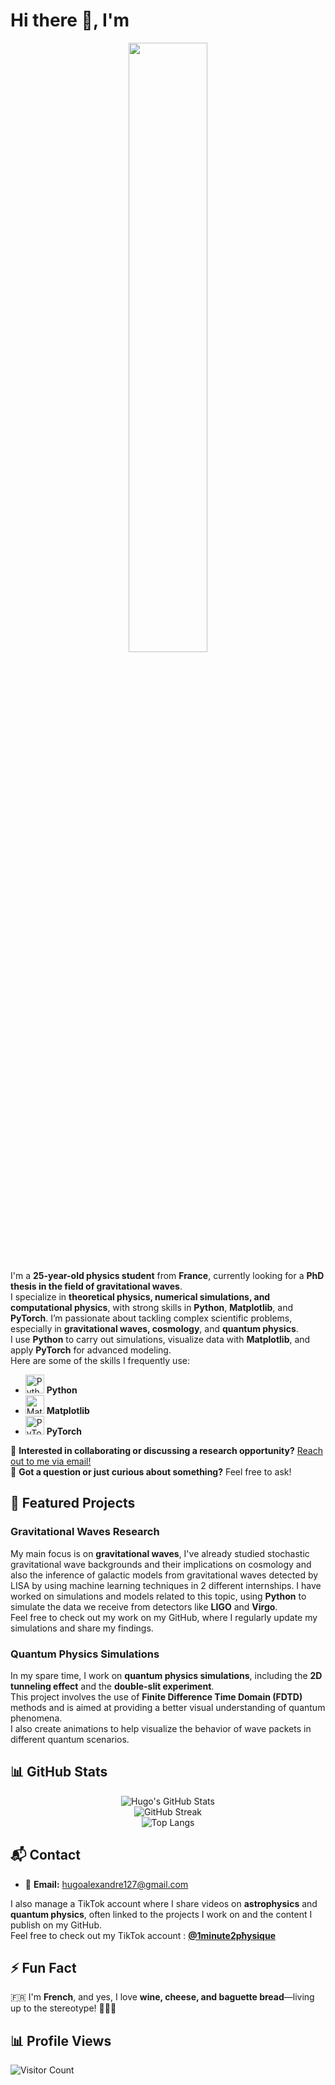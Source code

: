 # Hi there 👋, I'm

<div align="center">
  <img src="https://github.com/user-attachments/assets/95de77d5-6cb4-4ec8-a56f-4cec4ca42866" width="50%">
</div>

I'm a **25-year-old physics student** from **France**, currently looking for a **PhD thesis in the field of gravitational waves**.  
I specialize in **theoretical physics, numerical simulations, and computational physics**, with strong skills in **Python**, **Matplotlib**, and **PyTorch**. I’m passionate about tackling complex scientific problems, especially in **gravitational waves, cosmology**, and **quantum physics**.  
I use **Python** to carry out simulations, visualize data with **Matplotlib**, and apply **PyTorch** for advanced modeling.  
Here are some of the skills I frequently use:

- <img src="https://cdn.jsdelivr.net/gh/devicons/devicon/icons/python/python-original.svg" alt="Python" width="30"/> **Python**
- <img src="https://upload.wikimedia.org/wikipedia/commons/8/84/Matplotlib_icon.svg" alt="Matplotlib" width="30"/> **Matplotlib**
- <img src="https://cdn.jsdelivr.net/gh/devicons/devicon/icons/pytorch/pytorch-original.svg" alt="PyTorch" width="30"/> **PyTorch**

💼 **Interested in collaborating or discussing a research opportunity?** [Reach out to me via email!](mailto:hugoalexandre127@gmail.com)  
💬 **Got a question or just curious about something?** Feel free to ask!

## 🌟 Featured Projects

### **Gravitational Waves Research**
My main focus is on **gravitational waves**, I've already studied stochastic gravitational wave backgrounds and their implications on cosmology and also the inference of galactic models from gravitational waves detected by LISA by using machine learning techniques in 2 different internships.
I have worked on simulations and models related to this topic, using **Python** to simulate the data we receive from detectors like **LIGO** and **Virgo**.  
Feel free to check out my work on my GitHub, where I regularly update my simulations and share my findings.

### **Quantum Physics Simulations**
In my spare time, I work on **quantum physics simulations**, including the **2D tunneling effect** and the **double-slit experiment**.  
This project involves the use of **Finite Difference Time Domain (FDTD)** methods and is aimed at providing a better visual understanding of quantum phenomena.  
I also create animations to help visualize the behavior of wave packets in different quantum scenarios.

## 📊 GitHub Stats  

<div align="center">

![Hugo's GitHub Stats](https://github-readme-stats.vercel.app/api?username=HugoAlexandre&show_icons=true&theme=tokyonight)  
![GitHub Streak](https://streak-stats.demolab.com/?user=HugoAlexandre&theme=tokyonight)  
![Top Langs](https://github-readme-stats.vercel.app/api/top-langs/?username=HugoAlexandre&layout=compact&theme=tokyonight)  

</div>

## 📬 Contact

- 📩 **Email:** [hugoalexandre127@gmail.com](mailto:hugoalexandre127@gmail.com)

I also manage a TikTok account where I share videos on **astrophysics** and **quantum physics**, often linked to the projects I work on and the content I publish on my GitHub.  
Feel free to check out my TikTok account : [**@1minute2pħysique**](https://www.tiktok.com/@1minute2pħysique)

## ⚡ Fun Fact

🇫🇷 I'm **French**, and yes, I love **wine, cheese, and baguette bread**—living up to the stereotype! 🥖🍷🧀

## 📊 Profile Views

![Visitor Count](https://komarev.com/ghpvc/?username=HugoAlexandre&color=blue&style=flat)
